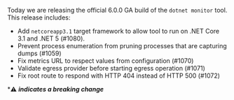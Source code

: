 
Today we are releasing the official 6.0.0 GA build of the `dotnet monitor` tool. This release includes:

- Add `netcoreapp3.1` target framework to allow tool to run on .NET Core 3.1 and .NET 5 (#1080).
- Prevent process enumeration from pruning processes that are capturing dumps (#1059)
- Fix metrics URL to respect values from configuration (#1070)
- Validate egress provider before starting egress operation (#1071)
- Fix root route to respond with HTTP 404 instead of HTTP 500 (#1072)

\*⚠️ **_indicates a breaking change_**
